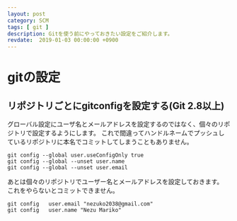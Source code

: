 ```yaml
---
layout: post
category: SCM
tags: [ git ]
description: Gitを使う前にやっておきたい設定をご紹介します。
revdate:  2019-01-03 00:00:00 +0900
---
```

# gitの設定





## リポジトリごとにgitconfigを設定する(Git 2.8以上)

グローバル設定にユーザ名とメールアドレスを設定するのではなく、個々のリポジトリで設定するようにします。
これで間違ってハンドルネームでプッシュしているリポジトリに本名でコミットしてしまうこともありません。

```
git config --global user.useConfigOnly true
git config --global --unset user.name
git config --global --unset user.email
```

あとは個々のリポジトリでユーザー名とメールアドレスを設定しておきます。
これをやらないとコミットできません。


```
git config   user.email "nezuko2038@gmail.com"
git config   user.name "Nezu Mariko"
```

